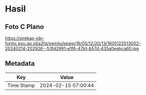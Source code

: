 # Hasil

## Foto C Plano

https://sirekap-obj-formc.kpu.go.id/a2fa/pemilu/ppwp/16/05/12/20/13/1605122013002-20240214-202926--53fd2991-e1f6-47b1-b57d-435a0eebca60.jpg


## Metadata

| Key        | Value               |
| ---------- | ------------------- |
| Time Stamp | 2024-02-15 07:00:44 |



